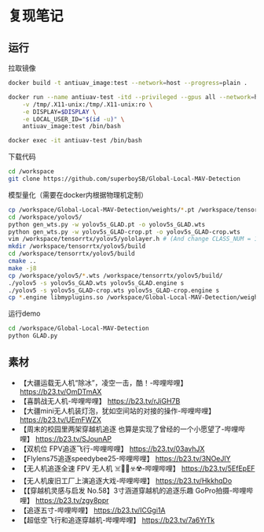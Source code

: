 # 复现笔记
## 运行
拉取镜像
```sh
docker build -t antiuav_image:test --network=host --progress=plain .

docker run --name antiuav-test -itd --privileged --gpus all --network=host \
    -v /tmp/.X11-unix:/tmp/.X11-unix:ro \
    -e DISPLAY=$DISPLAY \
    -e LOCAL_USER_ID="$(id -u)" \
    antiuav_image:test /bin/bash

docker exec -it antiuav-test /bin/bash
```
下载代码
```sh
cd /workspace
git clone https://github.com/superboySB/Global-Local-MAV-Detection
```
模型量化（需要在docker内根据物理机定制）
```sh
cp /workspace/Global-Local-MAV-Detection/weights/*.pt /workspace/tensorrtx/yolov5/gen_wts.py /workspace/yolov5/
cd /workspace/yolov5/
python gen_wts.py -w yolov5s_GLAD.pt -o yolov5s_GLAD.wts
python gen_wts.py -w yolov5s_GLAD-crop.pt -o yolov5s_GLAD-crop.wts
vim /workspace/tensorrtx/yolov5/yololayer.h # (And change CLASS_NUM = 1)
mkdir /workspace/tensorrtx/yolov5/build
cd /workspace/tensorrtx/yolov5/build
cmake ..
make -j8
cp /workspace/yolov5/*.wts /workspace/tensorrtx/yolov5/build/
./yolov5 -s yolov5s_GLAD.wts yolov5s_GLAD.engine s
./yolov5 -s yolov5s_GLAD-crop.wts yolov5s_GLAD-crop.engine s
cp *.engine libmyplugins.so /workspace/Global-Local-MAV-Detection/weights/
```
运行demo
```sh
cd /workspace/Global-Local-MAV-Detection
python GLAD.py
```

## 素材
- 【大疆运载无人机“除冰”，凌空一击，酷！-哔哩哔哩】 https://b23.tv/OmDTmAX
- 【喜鹊战无人机-哔哩哔哩】 https://b23.tv/rJiGH7B
- 【大疆mini无人机装灯泡，犹如空间站的对接的操作-哔哩哔哩】 https://b23.tv/UEmFWZX
- 【周末的校园里两架穿越机追逐  也算是实现了曾经的一个小愿望了-哔哩哔哩】 https://b23.tv/SJounAP
- 【双机位  FPV追逐飞行-哔哩哔哩】 https://b23.tv/03avhJX
- 【Flylens75追逐speedybee25-哔哩哔哩】 https://b23.tv/3NOeJlY
- 【无人机追逐全速 FPV 无人机 ☠️🚀🚀☣️☢️-哔哩哔哩】 https://b23.tv/5EfEpEF
- 【无人机废旧工厂上演追逐大戏-哔哩哔哩】 https://b23.tv/HkkhqDo
- 【【穿越机灵感与启发 No.58】3寸涵道穿越机的追逐乐趣 GoPro拍摄-哔哩哔哩】 https://b23.tv/zgy8ppr
- 【追逐五寸-哔哩哔哩】 https://b23.tv/ICGgi1A
- 【超低空飞行和追逐穿越机-哔哩哔哩】 https://b23.tv/7a6YrTk